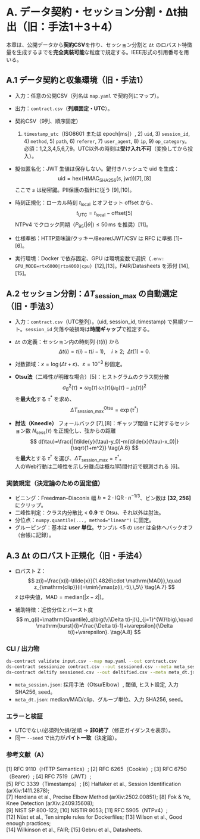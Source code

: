 # A. データ契約・セッション分割・Δt抽出（旧：手法1＋3＋4）

本章は、公開データから**契約CSV**を作り、セッション分割と `Δt` のロバスト特徴量を生成するまでを**完全実装可能**な粒度で規定する。IEEE形式の引用番号を用いる。

## A.1 データ契約と収集環境（旧・手法1）

- 入力：任意の公開CSV（列名は `map.yaml` で契約列にマップ）。
- 出力：`contract.csv`（**列順固定・UTC**）。
- 契約CSV（9列、順序固定）  
  1) `timestamp_utc`（ISO8601 または epoch[ms]）, 2) `uid`, 3) `session_id`, 4) `method`, 5) `path`, 6) `referer`, 7) `user_agent`, 8) `ip`, 9) `op_category`。  
  必須：1,2,3,4,5,6,7,9。UTC以外の時刻は**受け入れ不可**（変換してから投入）。

- 擬似匿名化：JWT 生値は保存しない。鍵付きハッシュで uid を生成：  
  $$
  \mathrm{uid}=\mathrm{hex}\!\big(\mathrm{HMAC}_{\mathrm{SHA256}}(s,\ \mathrm{jwt})\big)
  \tag{A.1}[7],[8]
  $$
  ここで $s$ は秘密鍵。PII保護の指針に従う [9],[10]。

- 時刻正規化：ローカル時刻 $t_{\mathrm{local}}$ とオフセット $\mathrm{offset}$ から、
  $$
  t_{\mathrm{UTC}}=t_{\mathrm{local}}-\mathrm{offset} \tag{A.2}[5]
  $$
  NTPv4 でクロック同期（$P_{95}(|\theta|)\le 50\,\mathrm{ms}$ を推奨）[11]。

- 仕様準拠：HTTP意味論/クッキー/Bearer/JWT/CSV は RFC に準拠 [1]–[6]。

- 実行環境：Docker で依存固定、GPU は環境変数で選択（`.env: GPU_MODE=rtx6000|rtx4060|cpu`）[12],[13]。FAIR/Datasheets を添付 [14],[15]。

## A.2 セッション分割：$\Delta T_{\mathrm{session\_max}}$ の自動選定（旧・手法3）

- 入力：`contract.csv`（UTC整列）。(uid, session_id, timestamp) で昇順ソート。`session_id` 欠落や破損時は**時間ギャップ**で推定する。
- `Δt` の定義：セッション内の時刻列 $\{t(i)\}$ から
  $$
  \Delta t(i) = t(i) - t(i-1),\quad i\ge 2;\ \ \Delta t(1)=0. \tag{A.3}
  $$

- 対数領域：$x=\log(\Delta t+\varepsilon)$、$\varepsilon=10^{-3}$ 秒固定。

- **Otsu法**（二峰性が明確な場合）[5]：ヒストグラムのクラス間分散
  $$
  \sigma_B^2(\tau)=\omega_0(\tau)\,\omega_1(\tau)\bigl(\mu_0(\tau)-\mu_1(\tau)\bigr)^2
  \tag{A.4}
  $$
  を**最大化**する $\tau^{*}$ を求め、
$$
\Delta T_{\mathrm{session\_max}}^{\mathrm{Otsu}} = \exp(\tau^{*}) \tag{A.5}
$$

- **肘法（Kneedle）** フォールバック [7],[8]：ギャップ閾値 $\tau$ に対するセッション数 $N_{\mathrm{sess}}(\tau)$ を正規化し、弦からの距離
  $$
  d(\tau)=\frac{|(\tilde{y}(\tau)-y_0)-m(\tilde{x}(\tau)-x_0)|}{\sqrt{1+m^2}} \tag{A.6}
  $$
  を**最大**とする $\tau^\dagger$ を選び、$\Delta T_{\mathrm{session\_max}}=\tau^\dagger$。  
  人のWeb行動は二峰性を示し分離点は概ね1時間付近で観測される [6]。

### 実装規定（決定論のための固定値）
- ビニング：Freedman–Diaconis 幅 $h=2\cdot \mathrm{IQR}\cdot n^{-1/3}$、ビン数は **[32, 256]** にクリップ。
- 二峰性判定：クラス内分散比 < **0.9** で Otsu、それ以外は肘法。
- 分位点：`numpy.quantile(..., method="linear")` に固定。
- グルーピング：基本は **user 単位**。サンプル <5 の user は全体へバックオフ（台帳に記録）。

## A.3 Δt のロバスト正規化（旧・手法4）
- ロバスト Z：
  $$
  z(i)=\frac{x(i)-\tilde{x}}{1.4826\cdot \mathrm{MAD}},\quad
  z_{\mathrm{clip}}(i)=\min\{\max(z(i),-5),\,5\} \tag{A.7}
  $$
  $\tilde{x}$ は中央値，$\mathrm{MAD}=\mathrm{median}(|x-\tilde{x}|)$。

- 補助特徴：近傍分位とバースト度
  $$
  m_q(i)=\mathrm{Quantile}_q\big(\{\Delta t(i-j)\}_{j=1}^{W}\big),\quad
  \mathrm{burst}(i)=\frac{\Delta t(i-1)+\varepsilon}{\Delta t(i)+\varepsilon}. \tag{A.8}
  $$

### CLI / 出力物
```bash
ds-contract validate input.csv --map map.yaml --out contract.csv
ds-contract sessionize contract.csv --out sessioned.csv --meta meta_session.json
ds-contract deltify sessioned.csv --out deltified.csv --meta meta_dt.json
```
- `meta_session.json`: 採用手法（Otsu/Elbow）, 閾値, ヒスト設定, 入力 SHA256, seed。  
- `meta_dt.json`: median/MAD/clip、グループ単位、入力 SHA256, seed。

### エラーと検証
- UTCでない/必須列欠損/逆順 → **非0終了**（修正ガイダンスを表示）。
- 同一 `--seed` で出力が**バイト一致**（決定論）。

### 参考文献（A）
[1] RFC 9110（HTTP Semantics）; [2] RFC 6265（Cookie）; [3] RFC 6750（Bearer）; [4] RFC 7519（JWT）;  
[5] RFC 3339（Timestamps）; [6] Halfaker et al., Session Identification (arXiv:1411.2878);  
[7] Herdiana et al., Precise Elbow Method (arXiv:2502.00851); [8] Fok & Ye, Knee Detection (arXiv:2409.15608);  
[9] NIST SP 800-122; [10] NISTIR 8053; [11] RFC 5905（NTPv4）;  
[12] Nüst et al., Ten simple rules for Dockerfiles; [13] Wilson et al., Good enough practices;  
[14] Wilkinson et al., FAIR; [15] Gebru et al., Datasheets.
